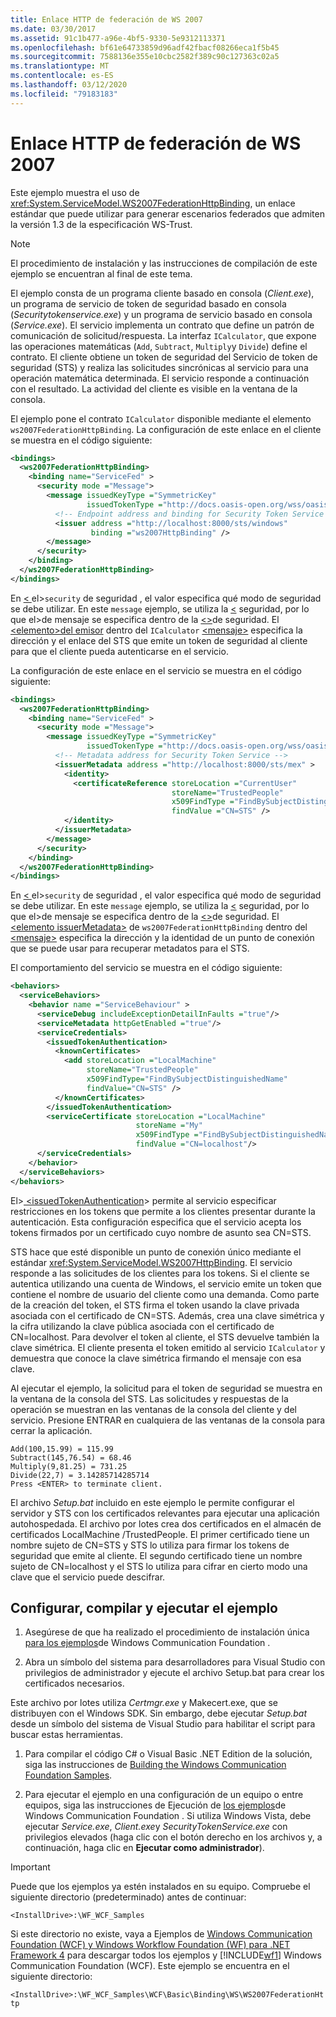 ```yaml
---
title: Enlace HTTP de federación de WS 2007
ms.date: 03/30/2017
ms.assetid: 91c1b477-a96e-4bf5-9330-5e9312113371
ms.openlocfilehash: bf61e64733859d96adf42fbacf08266eca1f5b45
ms.sourcegitcommit: 7588136e355e10cbc2582f389c90c127363c02a5
ms.translationtype: MT
ms.contentlocale: es-ES
ms.lasthandoff: 03/12/2020
ms.locfileid: "79183183"
---
```

# <a name="ws-2007-federation-http-binding"></a>Enlace HTTP de federación de WS 2007

Este ejemplo muestra el uso de <xref:System.ServiceModel.WS2007FederationHttpBinding>, un enlace estándar que puede utilizar para generar escenarios federados que admiten la versión 1.3 de la especificación WS-Trust.

> [!NOTE]
> El procedimiento de instalación y las instrucciones de compilación de este ejemplo se encuentran al final de este tema.

El ejemplo consta de un programa cliente basado en consola (*Client.exe*), un programa de servicio de token de seguridad basado en consola (*Securitytokenservice.exe*) y un programa de servicio basado en consola (*Service.exe*). El servicio implementa un contrato que define un patrón de comunicación de solicitud/respuesta. La interfaz `ICalculator`, que expone las operaciones matemáticas (`Add`, `Subtract`, `Multiply`y `Divide`) define el contrato. El cliente obtiene un token de seguridad del Servicio de token de seguridad (STS) y realiza las solicitudes sincrónicas al servicio para una operación matemática determinada. El servicio responde a continuación con el resultado. La actividad del cliente es visible en la ventana de la consola.

El ejemplo pone el contrato `ICalculator` disponible mediante el elemento `ws2007FederationHttpBinding`. La configuración de este enlace en el cliente se muestra en el código siguiente:

```xml
<bindings>
  <ws2007FederationHttpBinding>
    <binding name="ServiceFed" >
      <security mode ="Message">
        <message issuedKeyType ="SymmetricKey"
                 issuedTokenType ="http://docs.oasis-open.org/wss/oasis-wss-saml-token-profile-1.1#SAMLV1.1" >
          <!-- Endpoint address and binding for Security Token Service -->
          <issuer address ="http://localhost:8000/sts/windows"
                  binding ="ws2007HttpBinding" />
        </message>
      </security>
    </binding>
  </ws2007FederationHttpBinding>
</bindings>
```

En [ \< ](../../configure-apps/file-schema/wcf/security-element-of-ws2007federationhttpbinding.md)el>`security` de seguridad , el valor especifica qué modo de seguridad se debe utilizar. En este `message` ejemplo, se utiliza la [ \<](../../configure-apps/file-schema/wcf/message-element-of-ws2007federationhttpbinding.md) seguridad, por lo que el>de mensaje se especifica dentro de la [ \<>](../../configure-apps/file-schema/wcf/security-element-of-ws2007federationhttpbinding.md)de seguridad. El [ \<elemento>del emisor](../../configure-apps/file-schema/wcf/issuer.md) dentro del `ICalculator` [ \<mensaje>](../../configure-apps/file-schema/wcf/message-element-of-ws2007federationhttpbinding.md) especifica la dirección y el enlace del STS que emite un token de seguridad al cliente para que el cliente pueda autenticarse en el servicio.
  
La configuración de este enlace en el servicio se muestra en el código siguiente:

```xml
<bindings>
  <ws2007FederationHttpBinding>
    <binding name="ServiceFed" >
      <security mode ="Message">
        <message issuedKeyType ="SymmetricKey"
                 issuedTokenType ="http://docs.oasis-open.org/wss/oasis-wss-saml-token-profile-1.1#SAMLV1.1" >
          <!-- Metadata address for Security Token Service -->
          <issuerMetadata address ="http://localhost:8000/sts/mex" >
            <identity>
              <certificateReference storeLocation ="CurrentUser"
                                    storeName="TrustedPeople"
                                    x509FindType ="FindBySubjectDistinguishedName"
                                    findValue ="CN=STS" />
            </identity>
          </issuerMetadata>
        </message>
      </security>
    </binding>
  </ws2007FederationHttpBinding>
</bindings>
```

En [ \< ](../../configure-apps/file-schema/wcf/security-element-of-ws2007federationhttpbinding.md)el>`security` de seguridad , el valor especifica qué modo de seguridad se debe utilizar. En este `message` ejemplo, se utiliza la [ \<](../../configure-apps/file-schema/wcf/message-element-of-ws2007federationhttpbinding.md) seguridad, por lo que el>de mensaje se especifica dentro de la [ \<>](../../configure-apps/file-schema/wcf/security-element-of-ws2007federationhttpbinding.md)de seguridad. El [ \<elemento issuerMetadata>](../../configure-apps/file-schema/wcf/issuermetadata.md) de `ws2007FederationHttpBinding` dentro del [ \<mensaje>](../../configure-apps/file-schema/wcf/message-element-of-ws2007federationhttpbinding.md) especifica la dirección y la identidad de un punto de conexión que se puede usar para recuperar metadatos para el STS.

El comportamiento del servicio se muestra en el código siguiente:

```xml
<behaviors>
  <serviceBehaviors>
    <behavior name ="ServiceBehaviour" >
      <serviceDebug includeExceptionDetailInFaults ="true"/>
      <serviceMetadata httpGetEnabled ="true"/>
      <serviceCredentials>
        <issuedTokenAuthentication>
          <knownCertificates>
            <add storeLocation ="LocalMachine"
                 storeName="TrustedPeople"
                 x509FindType="FindBySubjectDistinguishedName"
                 findValue="CN=STS" />
          </knownCertificates>
        </issuedTokenAuthentication>
        <serviceCertificate storeLocation ="LocalMachine"
                            storeName ="My"
                            x509FindType ="FindBySubjectDistinguishedName"
                            findValue ="CN=localhost"/>
      </serviceCredentials>
    </behavior>
  </serviceBehaviors>
</behaviors>
```
  
El>[ \<issuedTokenAuthentication](../../configure-apps/file-schema/wcf/issuedtokenauthentication-of-servicecredentials.md)> permite al servicio especificar restricciones en los tokens que permite a los clientes presentar durante la autenticación. Esta configuración especifica que el servicio acepta los tokens firmados por un certificado cuyo nombre de asunto sea CN=STS.

STS hace que esté disponible un punto de conexión único mediante el estándar <xref:System.ServiceModel.WS2007HttpBinding>. El servicio responde a las solicitudes de los clientes para los tokens. Si el cliente se autentica utilizando una cuenta de Windows, el servicio emite un token que contiene el nombre de usuario del cliente como una demanda. Como parte de la creación del token, el STS firma el token usando la clave privada asociada con el certificado de CN=STS. Además, crea una clave simétrica y la cifra utilizando la clave pública asociada con el certificado de CN=localhost. Para devolver el token al cliente, el STS devuelve también la clave simétrica. El cliente presenta el token emitido al servicio `ICalculator` y demuestra que conoce la clave simétrica firmando el mensaje con esa clave.

Al ejecutar el ejemplo, la solicitud para el token de seguridad se muestra en la ventana de la consola del STS. Las solicitudes y respuestas de la operación se muestran en las ventanas de la consola del cliente y del servicio. Presione ENTRAR en cualquiera de las ventanas de la consola para cerrar la aplicación.

```console
Add(100,15.99) = 115.99
Subtract(145,76.54) = 68.46
Multiply(9,81.25) = 731.25
Divide(22,7) = 3.14285714285714
Press <ENTER> to terminate client.
```

El archivo *Setup.bat* incluido en este ejemplo le permite configurar el servidor y STS con los certificados relevantes para ejecutar una aplicación autohospedada. El archivo por lotes crea dos certificados en el almacén de certificados LocalMachine /TrustedPeople. El primer certificado tiene un nombre sujeto de CN=STS y STS lo utiliza para firmar los tokens de seguridad que emite al cliente. El segundo certificado tiene un nombre sujeto de CN=localhost y el STS lo utiliza para cifrar en cierto modo una clave que el servicio puede descifrar.

## <a name="to-set-up-build-and-run-the-sample"></a>Configurar, compilar y ejecutar el ejemplo
  
1. Asegúrese de que ha realizado el procedimiento de instalación única [para los ejemplos](one-time-setup-procedure-for-the-wcf-samples.md)de Windows Communication Foundation .

2. Abra un símbolo del sistema para desarrolladores para Visual Studio con privilegios de administrador y ejecute el archivo Setup.bat para crear los certificados necesarios.

 Este archivo por lotes utiliza *Certmgr.exe* y Makecert.exe, que se distribuyen con el Windows SDK. Sin embargo, debe ejecutar *Setup.bat* desde un símbolo del sistema de Visual Studio para habilitar el script para buscar estas herramientas.

1. Para compilar el código C# o Visual Basic .NET Edition de la solución, siga las instrucciones de [Building the Windows Communication Foundation Samples](building-the-samples.md).

2. Para ejecutar el ejemplo en una configuración de un equipo o entre equipos, siga las instrucciones de Ejecución de [los ejemplos](running-the-samples.md)de Windows Communication Foundation . Si utiliza Windows Vista, debe ejecutar *Service.exe*, *Client.exe*y *SecurityTokenService.exe* con privilegios elevados (haga clic con el botón derecho en los archivos y, a continuación, haga clic en **Ejecutar como administrador**).

> [!IMPORTANT]
> Puede que los ejemplos ya estén instalados en su equipo. Compruebe el siguiente directorio (predeterminado) antes de continuar:
>
> `<InstallDrive>:\WF_WCF_Samples`
>
> Si este directorio no existe, vaya a Ejemplos de [Windows Communication Foundation (WCF) y Windows Workflow Foundation (WF) para .NET Framework 4](https://www.microsoft.com/download/details.aspx?id=21459) para descargar todos los ejemplos y [!INCLUDE[wf1](../../../../includes/wf1-md.md)] Windows Communication Foundation (WCF). Este ejemplo se encuentra en el siguiente directorio:
>
> `<InstallDrive>:\WF_WCF_Samples\WCF\Basic\Binding\WS\WS2007FederationHttp`
